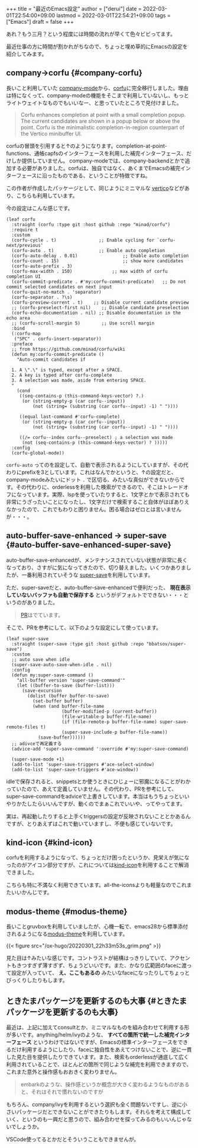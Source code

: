 +++
title = "最近のEmacs設定"
author = ["derui"]
date = 2022-03-01T22:54:00+09:00
lastmod = 2022-03-01T22:54:21+09:00
tags = ["Emacs"]
draft = false
+++

あれ？もう三月？という程度には時間の流れが早くて色々ビビってます。

最近仕事の方に時間が割かれがちなので、ちょっと埋め草的にEmacsの設定を紹介してみます。

<!--more-->


## company→corfu {#company-corfu}

長いこと利用していた [company-mode](https://github.com/company-mode/company-mode)から、[corfu](https://github.com/minad/corfu)に完全移行しました。理由は特になくって、company-modeの機能をそこまで利用していないし、もっとライトウェイトなものでもいいなー、と思っていたところで見付けました。

> Corfu enhances completion at point with a small completion popup. The current candidates are shown in a popup below or above the point. Corfu is the minimalistic completion-in-region counterpart of the Vertico minibuffer UI.

corfuの冒頭を引用すると↑のようになります。completion-at-point-functions、通帳capfsのインターフェースを利用した補完インターフェース、だけしか提供していません。
company-modeでは、company-backendとかで追加する必要がありました。corfuは、独自ではなく、あくまでEmacsの補完インターフェースに沿ったものである、ということが特徴ですね。

この作者が作成したパッケージとして、同じようにミニマルな [vertico](https://github.com/minad/vertico)などがあり、こちらも利用しています。

今の設定はこんな感じです。

```emacs-lisp
(leaf corfu
  :straight (corfu :type git :host github :repo "minad/corfu")
  :require t
  :custom
  (corfu-cycle . t)                ;; Enable cycling for `corfu-next/previous'
  (corfu-auto . t)                 ;; Enable auto completion
  (corfu-auto-delay . 0.01)                 ;; Enable auto completion
  (corfu-count . 15)                        ;; show more candidates
  (corfu-auto-prefix . 3)
  (corfu-max-width . 150)               ;; max width of corfu completion UI
  (corfu-commit-predicate . #'my:corfu-commit-predicate)   ;; Do not commit selected candidates on next input
  (corfu-quit-no-match . 'separator)
  (corfu-separator . ?\s)
  (corfu-preview-current . t)    ;; Disable current candidate preview
  ;; (corfu-preselect-first nil)    ;; Disable candidate preselection
  (corfu-echo-documentation . nil) ;; Disable documentation in the echo area
  ;; (corfu-scroll-margin 5)        ;; Use scroll margin
  :bind
  (:corfu-map
   ("SPC" . corfu-insert-separator))
  :preface
  ;; from https://github.com/minad/corfu/wiki
  (defun my:corfu-commit-predicate ()
    "Auto-commit candidates if

  1. A \".\" is typed, except after a SPACE.
  2. A key is typed after corfu-complete
  3. A selection was made, aside from entering SPACE.
  "
    (cond
     ((seq-contains-p (this-command-keys-vector) ?.)
      (or (string-empty-p (car corfu--input))
          (not (string= (substring (car corfu--input) -1) " "))))

     ((equal last-command #'corfu-complete)
      (or (string-empty-p (car corfu--input))
          (not (string= (substring (car corfu--input) -1) " "))))

     ((/= corfu--index corfu--preselect) ; a selection was made
      (not (seq-contains-p (this-command-keys-vector) ? )))))
  :config
  (corfu-global-mode))
```

`corfu-auto` ってのを設定して、自動で表示されるようにしていますが、その代わりにprefixを3としています。これはなんでかというと、↑の設定だと、company-modeみたいにドット `.` で区切る、みたいな真似ができないからです。その代わりに、orderlessを利用した検索ができるので、そこはトレードオフになっています。実際、lspを使っていたりすると、1文字とかで表示されても非常にうざったいことになったし、1文字だけで検索すること自体がほぼありえなかったので、これでもわりと困りません。困る場合はゼロとは言いませんが・・・。


## auto-buffer-save-enhanced → super-save {#auto-buffer-save-enhanced-super-save}

auto-buffer-save-enhancedが、メンテナンスされていない状態が非常に長くなっており、さすがに気になってきたので、切り替えました。いくつかありましたが、一番利用されていそうな [super-save](https://github.com/bbatsov/super-save)を利用しています。

ただ、super-saveだと、auto-buffer-save-enhancedで便利だった、 **現在表示していないバッファも自動で保存する** というがデフォルトでできない・・・というのがありました。

> [PR](https://github.com/bbatsov/super-save/pull/20)はでています。

そこで、PRを参考にして、以下のような設定にして使っています。

```emacs-lisp
(leaf super-save
  :straight (super-save :type git :host github :repo "bbatsov/super-save")
  :custom
  ;; auto save when idle
  (super-save-auto-save-when-idle . nil)
  :config
  (defun my:super-save-command ()
    "all-buffer version 'super-save-command'"
    (let ((buffer-to-save (buffer-list)))
      (save-excursion
        (dolist (buffer buffer-to-save)
          (set-buffer buffer)
          (when (and buffer-file-name
                     (buffer-modified-p (current-buffer))
                     (file-writable-p buffer-file-name)
                     (if (file-remote-p buffer-file-name) super-save-remote-files t)
                     (super-save-include-p buffer-file-name))
            (save-buffer))))))
  ;; adivceで再定義する
  (advice-add 'super-save-command ':override #'my:super-save-command)

  (super-save-mode +1)
  (add-to-list 'super-save-triggers #'ace-select-window)
  (add-to-list 'super-save-triggers #'ace-window))
```

idleで保存されると、snippetsとか使うときにひじょーに邪魔になることがわかっていたので、あえて定義していません。その代わり、PRを参考にして、super-save-commandをadviceで上書きしています。本当はもうちょっといいやりかたしたらいいんですが、動くのでまぁこれでいいや、ってやってます。

実は、再起動したりすると上手くtriggersの設定が反映されないこととかあるんですが、とりあえずはこれで動いていますし、不便も感じていないです。


## kind-icon {#kind-icon}

corfuを利用するようになって、ちょっとだけ困ったというか、見栄えが気になったのがアイコン部分ですが、これについては[kind-icon](https://github.com/jdtsmith/kind-icon)を利用することで解消できました。

こちらも特に不満なく利用できています。all-the-iconsよりも軽量なのでこれまたいいかんじです。


## modus-theme {#modus-theme}

長いことgruvboxを利用していましたが、心機一転で、emacs28から標準添付されるようになる[modus-theme](https://github.com/protesilaos/modus-themes)を利用しています。

{{< figure src="/ox-hugo/20220301_22h33m53s_grim.png" >}}

見た目は↑みたいな感じです。コントラストが結構はっきりしていて、アクセントもきつすぎず薄すぎず、ちょうどいいです。また、かなり広範囲のfaceに渡って設定が入っていて、 **え、ここもあるの** みたいなfaceになったりしてちょっとびっくりしたりもします。


## ときたまパッケージを更新するのも大事 {#ときたまパッケージを更新するのも大事}

最近は、上記に加えてconsultとか、ミニマルなものを組み合わせて利用する形が多いです。anything/helm/ivyのような、 **すべての箇所で統一した補完インターフェース** というわけではないですが、Emacsの標準インターフェースをできるだけ利用するようにしたり、faceに独自性をあえてつけないことで、逆に一貫した見た目を提供したりできています。また、検索もorderlessが通底して広く利用されていることで、ほとんどの箇所で同じような補完を利用できますので、これまた意外と操作感もおおきく変わりません。

> embarkのような、操作感というか概念が大きく変わるようなものがあると、それはそれで慣れないのですが

もちろん、company/ivyを利用するという選択も全く問題ないですし、逆に小さいパッケージだとできないことができたりもします。それらを考えて構成していく、というのも一興だと思うので、組み合わせを探ってみるのもいいんじゃないでしょうか。

VSCode使ってるとかだとそういうこともできませんが。
